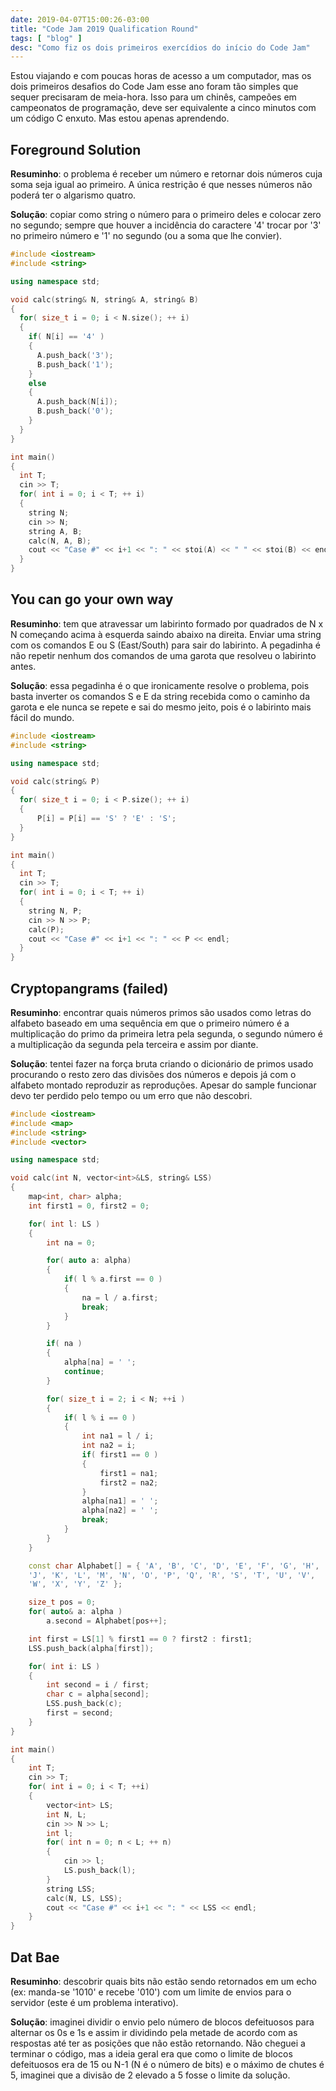 ```yaml
---
date: 2019-04-07T15:00:26-03:00
title: "Code Jam 2019 Qualification Round"
tags: [ "blog" ]
desc: "Como fiz os dois primeiros exercídios do início do Code Jam"
---
```

Estou viajando e com poucas horas de acesso a um computador, mas os dois primeiros desafios do Code Jam esse ano foram tão simples que sequer precisaram de meia-hora. Isso para um chinês, campeões em campeonatos de programação, deve ser equivalente a cinco minutos com um código C enxuto. Mas estou apenas aprendendo.

## Foreground Solution

**Resuminho**: o problema é receber um número e retornar dois números cuja soma seja igual ao primeiro. A única restrição é que nesses números não poderá ter o algarismo quatro.

**Solução**: copiar como string o número para o primeiro deles e colocar zero no segundo; sempre que houver a incidência do caractere '4' trocar por '3' no primeiro número e '1' no segundo (ou a soma que lhe convier).

```c++
#include <iostream>
#include <string>

using namespace std;

void calc(string& N, string& A, string& B)
{
  for( size_t i = 0; i < N.size(); ++ i)
  {
    if( N[i] == '4' )
    {
      A.push_back('3');
      B.push_back('1');
    }
    else
    {
      A.push_back(N[i]);
      B.push_back('0');
    }
  }
}

int main()
{
  int T;
  cin >> T;
  for( int i = 0; i < T; ++ i)
  {
    string N;
    cin >> N;
    string A, B;
    calc(N, A, B);
    cout << "Case #" << i+1 << ": " << stoi(A) << " " << stoi(B) << endl;
  }   
}
```

## You can go your own way

**Resuminho**: tem que atravessar um labirinto formado por quadrados de N x N começando acima à esquerda saindo abaixo na direita. Enviar uma string com os comandos E ou S (East/South) para sair do labirinto. A pegadinha é não repetir nenhum dos comandos de uma garota que resolveu o labirinto antes.

**Solução**: essa pegadinha é o que ironicamente resolve o problema, pois basta inverter os comandos S e E da string recebida como o caminho da garota e ele nunca se repete e sai do mesmo jeito, pois é o labirinto mais fácil do mundo.

```c++
#include <iostream>
#include <string>

using namespace std;

void calc(string& P)
{
  for( size_t i = 0; i < P.size(); ++ i)
  {
      P[i] = P[i] == 'S' ? 'E' : 'S';
  }
}

int main()
{
  int T;
  cin >> T;
  for( int i = 0; i < T; ++ i)
  {
    string N, P;
    cin >> N >> P;
    calc(P);
    cout << "Case #" << i+1 << ": " << P << endl;
  }   
}
```

## Cryptopangrams (failed)

**Resuminho**: encontrar quais números primos são usados como letras do alfabeto baseado em uma sequência em que o primeiro número é a multiplicação do primo da primeira letra pela segunda, o segundo número é a multiplicação da segunda pela terceira e assim por diante.

**Solução**: tentei fazer na força bruta criando o dicionário de primos usado procurando o resto zero das divisões dos números e depois já com o alfabeto montado reproduzir as reproduções. Apesar do sample funcionar devo ter perdido pelo tempo ou um erro que não descobri.

```c++
#include <iostream>
#include <map>
#include <string>
#include <vector>

using namespace std;

void calc(int N, vector<int>&LS, string& LSS)
{
    map<int, char> alpha;
    int first1 = 0, first2 = 0;

    for( int l: LS )
    {
        int na = 0;

        for( auto a: alpha)
        {
            if( l % a.first == 0 )
            {
                na = l / a.first;
                break;
            }
        }

        if( na )
        {
            alpha[na] = ' ';
            continue;
        }

        for( size_t i = 2; i < N; ++i )
        {
            if( l % i == 0 )
            {
                int na1 = l / i;
                int na2 = i;
                if( first1 == 0 )
                {
                    first1 = na1;
                    first2 = na2;
                }
                alpha[na1] = ' ';
                alpha[na2] = ' ';
                break;
            }
        }
    }

    const char Alphabet[] = { 'A', 'B', 'C', 'D', 'E', 'F', 'G', 'H', 'I', 
    'J', 'K', 'L', 'M', 'N', 'O', 'P', 'Q', 'R', 'S', 'T', 'U', 'V', 
    'W', 'X', 'Y', 'Z' };

    size_t pos = 0;
    for( auto& a: alpha )
        a.second = Alphabet[pos++];

    int first = LS[1] % first1 == 0 ? first2 : first1;
    LSS.push_back(alpha[first]);

    for( int i: LS )
    {
        int second = i / first;
        char c = alpha[second];
        LSS.push_back(c);
        first = second;
    }
}

int main()
{
    int T;
    cin >> T;
    for( int i = 0; i < T; ++i)
    {
        vector<int> LS;
        int N, L;
        cin >> N >> L;
        int l;
        for( int n = 0; n < L; ++ n)
        {
            cin >> l;
            LS.push_back(l);
        }
        string LSS;
        calc(N, LS, LSS);
        cout << "Case #" << i+1 << ": " << LSS << endl;
    }
}   
```

## Dat Bae

**Resuminho**: descobrir quais bits não estão sendo retornados em um echo (ex: manda-se '1010' e recebe '010') com um limite de envios para o servidor (este é um problema interativo).

**Solução**: imaginei dividir o envio pelo número de blocos defeituosos para alternar os 0s e 1s e assim ir dividindo pela metade de acordo com as respostas até ter as posições que não estão retornando. Não cheguei a terminar o código, mas a ideia geral era que como o limite de blocos defeituosos era de 15 ou N-1 (N é o número de bits) e o máximo de chutes é 5, imaginei que a divisão de 2 elevado a 5 fosse o limite da solução.
